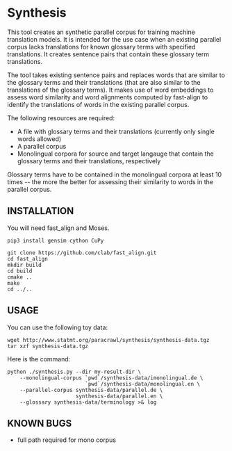 # Synthesis

This tool creates an synthetic parallel corpus for training machine translation models.
It is intended for the use case when an existing parallel corpus lacks translations for
known glossary terms with specified translations. It creates sentence pairs that contain
these glossary term translations. 

The tool takes existing sentence pairs and replaces words that are similar to the glossary
terms and their translations (that are also similar to the translations of the glossary terms).
It makes use of word embeddings to assess word similarity and word alignments computed by
fast-align to identify the translations of words in the existing parallel corpus.

The following resources are required:
* A file with glossary terms and their translations (currently only single words allowed)
* A parallel corpus
* Monolingual corpora for source and target langauge that contain the glossary terms and their translations, respectively

Glossary terms have to be contained in the monolingual corpora at least 10 times -- the more the better for assessing their similarity to words in the parallel corpus.

## INSTALLATION

You will need fast_align and Moses.

```
pip3 install gensim cython CuPy
```

```
git clone https://github.com/clab/fast_align.git
cd fast_align
mkdir build
cd build
cmake ..
make
cd ../..
```

## USAGE

You can use the following toy data:
```
wget http://www.statmt.org/paracrawl/synthesis/synthesis-data.tgz
tar xzf synthesis-data.tgz
```

Here is the command:
```
python ./synthesis.py --dir my-result-dir \
    --monolingual-corpus `pwd`/synthesis-data/imonolingual.de \
                         `pwd`/synthesis-data/monolingual.en \
    --parallel-corpus synthesis-data/parallel.de \
                      synthesis-data/parallel.en \
    --glossary synthesis-data/terminology >& log
```

## KNOWN BUGS
* full path required for mono corpus
